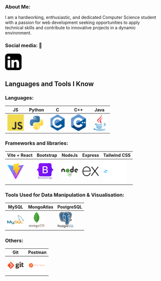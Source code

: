 ### About Me:

I am a hardworking, enthusiastic, and dedicated Computer Science student with a passion for web development seeking opportunities to apply technical skills and contribute to innovative projects in a dynamic environment.

### Social media: 📡

<p>
 <a href="https://www.linkedin.com/in/eli-maxwell-aidam-5944b6268/"><img src="assets/linkedin.png" alt="snake" width="55" height="55"/></a>
</p>
<!-- [![Linkedin Badge](https://img.shields.io/badge/Telegram-blue?style=for-the-badge&logo=telegram&logoColor=white)](https://t.me/from_the_teapot_to_the_investor) -->

## Languages and Tools I Know

<div>

### Languages:

| JS                                                                                                                                                                | Python                                                                                                                                            | C                                                                                                                            | C++                                                                                                                                  | Java                                                                                                                                     |
| ----------------------------------------------------------------------------------------------------------------------------------------------------------------- | ------------------------------------------------------------------------------------------------------------------------------------------------- | ---------------------------------------------------------------------------------------------------------------------------- | ------------------------------------------------------------------------------------------------------------------------------------ | ---------------------------------------------------------------------------------------------------------------------------------------- |
| <img src="https://github.com/devicons/devicon/blob/master/icons/javascript/javascript-original.svg" title="Javascript"  alt="Javascript" width="55" height="55"/> | <img src="https://github.com/devicons/devicon/blob/master/icons/python/python-original.svg" title="python"  alt="python" width="55" height="55"/> | <img src="https://github.com/devicons/devicon/blob/master/icons/c/c-original.svg" title="C" alt="C" width="55" height="55"/> | <img src="https://github.com/devicons/devicon/blob/master/icons/cplusplus/cplusplus-original.svg" alt="C++" width="55" height="55"/> | <img src="https://github.com/devicons/devicon/blob/master/icons/java/java-original.svg" title="Java" alt="Java" width="55" height="55"/> |

### Frameworks and libraries:

| Vite + React                                                                                                                                  | Bootstrap                                                                                                                                                              | NodeJs                                                                                                                                                | Express                                                                                                                                              | Tailwind CSS                                                                                                                                                        |
| --------------------------------------------------------------------------------------------------------------------------------------------- | ---------------------------------------------------------------------------------------------------------------------------------------------------------------------- | ----------------------------------------------------------------------------------------------------------------------------------------------------- | ---------------------------------------------------------------------------------------------------------------------------------------------------- | ------------------------------------------------------------------------------------------------------------------------------------------------------------------- |
| <img src="https://github.com/devicons/devicon/blob/master/icons/vitejs/vitejs-original.svg" title="Vite"  alt="Vite" width="55" height="55"/> | <img src="https://github.com/devicons/devicon/blob/master/icons/bootstrap/bootstrap-original-wordmark.svg" title="Bootstrap"  alt="Bootstrap" width="55" height="55"/> | <img src="https://github.com/devicons/devicon/blob/master/icons/nodejs/nodejs-original-wordmark.svg" title="Node" alt="Node" width="55" height="55"/> | <img src="https://github.com/devicons/devicon/blob/master/icons/express/express-original.svg" title="Express" alt="Express" width="55" height="55"/> | <img src="https://github.com/devicons/devicon/blob/master/icons/tailwindcss/tailwindcss-original-wordmark.svg" title="Tailwind CSS" alt="Tailwind CSS" width="75" height="75"/> |

### Tools Used for Data Manipulation & Visualisation:

| MySQL                                                                                                                                                 | MongoAtlas                                                                                                                                                    | PostgreSQL                                                                                                                                                                |
| ----------------------------------------------------------------------------------------------------------------------------------------------------- | ------------------------------------------------------------------------------------------------------------------------------------------------------------- | ------------------------------------------------------------------------------------------------------------------------------------------------------------------------- |
| <img src="https://github.com/devicons/devicon/blob/master/icons/mysql/mysql-original-wordmark.svg" title="MySql" alt="MySql" width="55" height="55"/> | <img src="https://github.com/devicons/devicon/blob/master/icons/mongodb/mongodb-original-wordmark.svg" title="MongoDb" alt="MongoDb" width="55" height="55"/> | <img src="https://github.com/devicons/devicon/blob/master/icons/postgresql/postgresql-original-wordmark.svg" title="PostgreSQL" alt="PostgreSQL" width="55" height="55"/> |

### Others:

| Git                                                                                                                                           | Postman                                                                                                                                                       |
| --------------------------------------------------------------------------------------------------------------------------------------------- | ------------------------------------------------------------------------------------------------------------------------------------------------------------- |
| <img src="https://github.com/devicons/devicon/blob/master/icons/git/git-original-wordmark.svg" title="Git" alt="Git" width="55" height="55"/> | <img src="https://github.com/devicons/devicon/blob/master/icons/postman/postman-original-wordmark.svg" title="Postman" alt="Postman" width="55" height="55"/> |

<!-- <p align="center">
 <img width="1000" src="assets/github-snake.svg" alt="snake"/>
</p> -->
